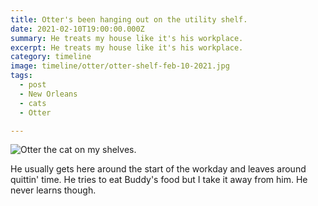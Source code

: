 ```yaml
---
title: Otter's been hanging out on the utility shelf.
date: 2021-02-10T19:00:00.000Z
summary: He treats my house like it's his workplace.
excerpt: He treats my house like it's his workplace.
category: timeline
image: timeline/otter/otter-shelf-feb-10-2021.jpg
tags:
  - post 
  - New Orleans
  - cats
  - Otter

---
```


![Otter the cat on my shelves.](/static/img/timeline/otter/otter-shelf-feb-10-2021.jpg 'Otter the cat on my shelves.')

He usually gets here around the start of the workday and leaves around quittin' time. He tries to eat Buddy's food but I take it away from him. He never learns though.